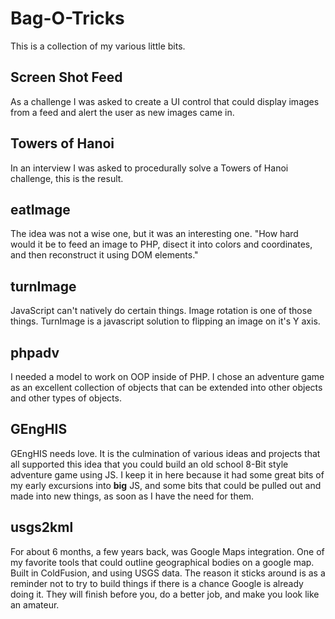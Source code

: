 Bag-O-Tricks
============

This is a collection of my various little bits.

Screen Shot Feed
----------------
As a challenge I was asked to create a UI control that could display images from a feed and alert the user as new images came in.

Towers of Hanoi
---------------
In an interview I was asked to procedurally solve a Towers of Hanoi challenge, this is the result.

eatImage
--------
The idea was not a wise one, but it was an interesting one.
"How hard would it be to feed an image to PHP, disect it into colors and coordinates, and then reconstruct it using DOM elements."

turnImage
---------
JavaScript can't natively do certain things. Image rotation is one of those things. TurnImage is a javascript solution to flipping an image on it's Y axis.

phpadv
------
I needed a model to work on OOP inside of PHP.  I chose an adventure game as an excellent collection of objects that can be extended into other objects and other types of objects.

GEngHIS
-------
GEngHIS needs love.  It is the culmination of various ideas and projects that all supported this idea that you could build an old school 8-Bit style adventure game using JS.  I keep it in here because it had some great bits of my early excursions into **big** JS, and some bits that could be pulled out and made into new things, as soon as I have the need for them.

usgs2kml
--------
For about 6 months, a few years back, was Google Maps integration.  One of my favorite tools that could outline geographical bodies on a google map.
Built in ColdFusion, and using USGS data.
The reason it sticks around is as a reminder not to try to build things if there is a chance Google is already doing it.  They will finish before you, do a better job, and make you look like an amateur.
